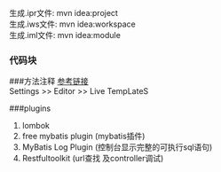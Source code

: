 生成.ipr文件: mvn idea:project  
生成.iws文件: mvn idea:workspace  
生成.iml文件: mvn idea:module  


### 代码块
###方法注释
[参考链接](https://www.cnblogs.com/silentercn/p/9782230.html)  
Settings >> Editor >> Live TempLateS 

###plugins
1. lombok
2. free mybatis plugin (mybatis插件) 
3. MyBatis Log Plugin (控制台显示完整的可执行sql语句)
4. Restfultoolkit (url查找 及controller调试)
